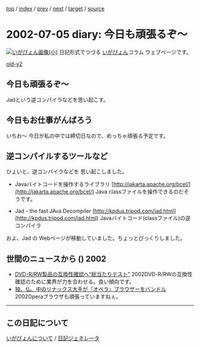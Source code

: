 [top](https://igapyon.github.io/diary/) 
 / [index](https://igapyon.github.io/diary/2002/index.html) 
 / [prev](https://igapyon.github.io/diary/2002/ig020704.html) 
 / [next](https://igapyon.github.io/diary/2002/ig020709.html) 
 / [target](https://igapyon.github.io/diary/2002/ig020705.html) 
 / [source](https://github.com/igapyon/diary/blob/gh-pages/2002/ig020705.html.src.md) 

2002-07-05 diary: 今日も頑張るぞ～
=====================================================================================================
[![いがぴょん画像(小)](https://igapyon.github.io/diary/images/iga200306s.jpg "いがぴょん")](https://igapyon.github.io/diary/memo/memoigapyon.html) 日記形式でつづる [いがぴょん](https://igapyon.github.io/diary/memo/memoigapyon.html)コラム ウェブページです。

[old-v2](ig020705-orig.html)

## 今日も頑張るぞ～

Jadという逆コンパイラなどを思い起こす。


## 今日もお仕事がんばろう

いちお～ 今日が私の中では締切日なので、めっちゃ頑張る予定です。

## 逆コンパイルするツールなど

ひょいと、逆コンパイラなどを 思い起こしました。

* Javaバイトコードを操作するライブラリ
  [http://jakarta.apache.org/bcel/](http://jakarta.apache.org/bcel/)
  Java classファイルを操作できるのだそうです。
  
* Jad - the fast JAva Decompiler
  [http://kpdus.tripod.com/jad.html](http://kpdus.tripod.com/jad.html)
  Javaバイトコード(classファイル)の逆コンパイラ

およ、Jad の Webページが移動していました。ちょっとびっくりしました。

## 世間のニュースから () 2002

* [DVD-R/RW製品の互換性確認へ“総当たりテスト”](http://www.zdnet.co.jp/news/0207/04/njbt_13.html)  2002DVD-R/RWの互換性確認のために業界が力を合わせる。良い傾向です。
* [独、仏、中のリナックス大手が『オペラ』ブラウザーをバンドル](http://www.hotwired.co.jp/news/news/technology/story/20020704303.html)  2002Operaブラウザも頑張っていますねぇ。

----------------------------------------------------------------------------------------------------

## この日記について
[いがぴょんについて](https://igapyon.github.io/diary/memo/memoigapyon.html) / [日記ジェネレータ](https://github.com/igapyon/igapyonv3)
